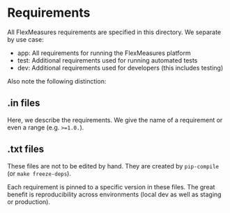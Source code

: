 # Requirements

All FlexMeasures requirements are specified in this directory.
We separate by use case:

- app: All requirements for running the FlexMeasures platform
- test: Additional requirements used for running automated tests 
- dev: Additional requirements used for developers (this includes testing)

Also note the following distinction:


## .in files

Here, we describe the requirements. We give the name of a requirement or even a range (e.g. `>=1.0.`).

## .txt files

These files are not to be edited by hand. They are created by `pip-compile` (or `make freeze-deps`).

Each requirement is pinned to a specific version in these files. The great benefit is reproducibility across environments (local dev as well as staging or production).
